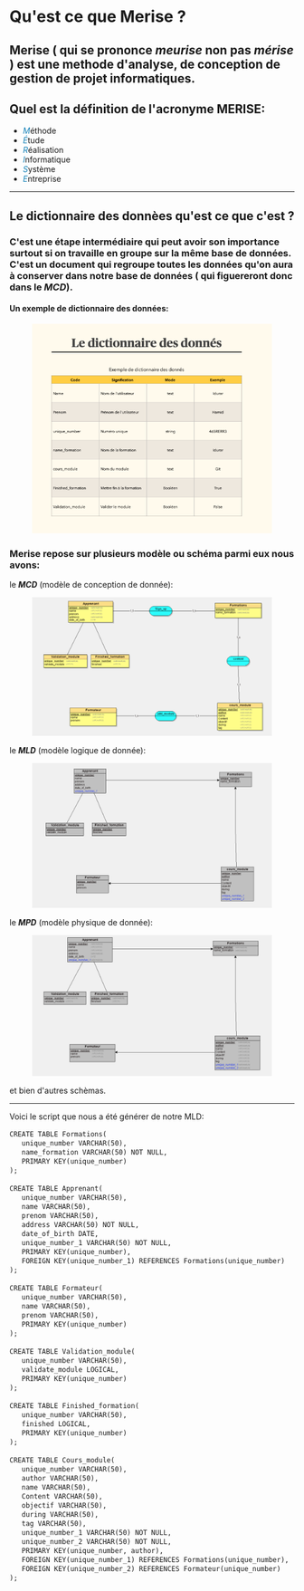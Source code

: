 # Qu'est ce que Merise ?

## Merise ( qui se prononce _meurise_ non pas _mérise_ ) est une methode d'analyse, de conception de gestion de projet informatiques.

## Quel est la définition de l'acronyme MERISE:

- <span style="color:#1582B8">_M_</span>éthode
- <span style="color:#1582B8">_É_</span>tude
- <span style="color:#1582B8">_R_</span>éalisation
- <span style="color:#1582B8">_I_</span>nformatique
- <span style="color:#1582B8">_S_</span>ystème
- <span style="color:#1582B8">_E_</span>ntreprise

---

## Le dictionnaire des donnèes qu'est ce que c'est ?

### C'est une étape intermédiaire qui peut avoir son importance surtout si on travaille en groupe sur la même base de données. C'est un document qui regroupe toutes les données qu'on aura à conserver dans notre base de données ( qui figuereront donc dans le _MCD_).

#### Un exemple de dictionnaire des données:

<figure>
  <img src="Dico.png" alt="" width="500" />
</figure>

### Merise repose sur plusieurs modèle ou schéma parmi eux nous avons:

le **_MCD_** (modèle de conception de donnée):

<figure>
  <img src="MCD.png" alt="" width="500" />
</figure>

le **_MLD_** (modèle logique de donnée):

<figure>
  <img src="MLD.png" alt="" width="500" />
</figure>

le **_MPD_** (modèle physique de donnée):

<figure>
  <img src="MPD.png" alt="" width="500" />
</figure>

et bien d'autres schèmas.

---

Voici le script que nous a été générer de notre MLD:

```
CREATE TABLE Formations(
   unique_number VARCHAR(50),
   name_formation VARCHAR(50) NOT NULL,
   PRIMARY KEY(unique_number)
);

CREATE TABLE Apprenant(
   unique_number VARCHAR(50),
   name VARCHAR(50),
   prenom VARCHAR(50),
   address VARCHAR(50) NOT NULL,
   date_of_birth DATE,
   unique_number_1 VARCHAR(50) NOT NULL,
   PRIMARY KEY(unique_number),
   FOREIGN KEY(unique_number_1) REFERENCES Formations(unique_number)
);

CREATE TABLE Formateur(
   unique_number VARCHAR(50),
   name VARCHAR(50),
   prenom VARCHAR(50),
   PRIMARY KEY(unique_number)
);

CREATE TABLE Validation_module(
   unique_number VARCHAR(50),
   validate_module LOGICAL,
   PRIMARY KEY(unique_number)
);

CREATE TABLE Finished_formation(
   unique_number VARCHAR(50),
   finished LOGICAL,
   PRIMARY KEY(unique_number)
);

CREATE TABLE Cours_module(
   unique_number VARCHAR(50),
   author VARCHAR(50),
   name VARCHAR(50),
   Content VARCHAR(50),
   objectif VARCHAR(50),
   during VARCHAR(50),
   tag VARCHAR(50),
   unique_number_1 VARCHAR(50) NOT NULL,
   unique_number_2 VARCHAR(50) NOT NULL,
   PRIMARY KEY(unique_number, author),
   FOREIGN KEY(unique_number_1) REFERENCES Formations(unique_number),
   FOREIGN KEY(unique_number_2) REFERENCES Formateur(unique_number)
);
```
